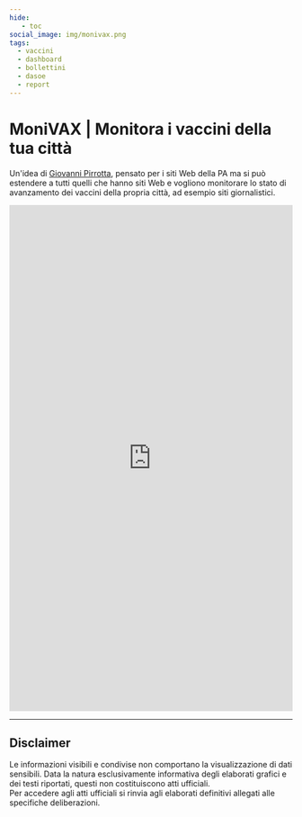 ```yaml
---
hide:
   - toc
social_image: img/monivax.png   
tags: 
  - vaccini
  - dashboard
  - bollettini
  - dasoe
  - report
---
```

# MoniVAX | Monitora i vaccini della tua città

Un'idea di [Giovanni Pirrotta](https://twitter.com/gpirrotta), pensato per i siti Web della PA ma si può estendere a tutti quelli che hanno siti Web e vogliono monitorare lo stato di avanzamento dei vaccini della propria città, ad esempio siti giornalistici.


<body> 
<iframe width="100%" height="900" src="https://pirrotta.info/monivax/" frameborder="0" style="border:0" allowfullscreen></iframe>
</body>

<hr>

## Disclaimer
Le informazioni visibili e condivise non comportano la visualizzazione di dati sensibili. Data la natura esclusivamente informativa degli elaborati grafici e dei testi riportati, questi non costituiscono atti ufficiali. <br>Per accedere agli atti ufficiali si rinvia agli elaborati definitivi allegati alle specifiche deliberazioni.